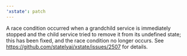 ```yaml
---
'xstate': patch
---
```


A race condition occurred when a grandchild service is immediately stopped and the child service tried to remove it from its undefined state; this has been fixed, and the race condition no longer occurs. See https://github.com/statelyai/xstate/issues/2507 for details.
